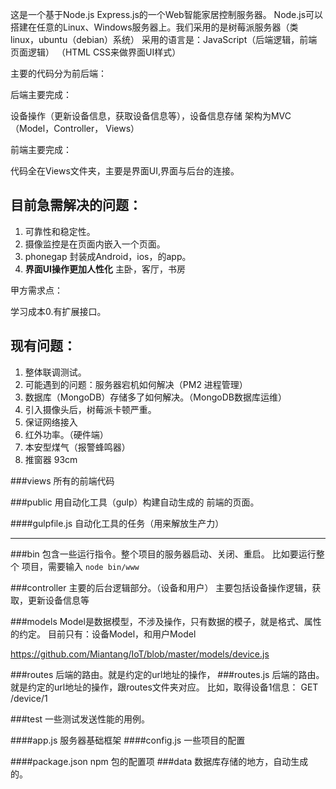 这是一个基于Node.js Express.js的一个Web智能家居控制服务器。
Node.js可以搭建在任意的Linux、Windows服务器上。我们采用的是树莓派服务器（类linux，ubuntu（debian）系统）
采用的语言是：JavaScript（后端逻辑，前端页面逻辑）
（HTML CSS来做界面UI样式）

主要的代码分为前后端：

后端主要完成：

设备操作（更新设备信息，获取设备信息等），设备信息存储
架构为MVC（Model，Controller， Views）

前端主要完成：

代码全在Views文件夹，主要是界面UI,界面与后台的连接。


目前急需解决的问题：
----

1. 可靠性和稳定性。
1. 摄像监控是在页面内嵌入一个页面。
2. phonegap 封装成Android，ios，的app。
3. **界面UI操作更加人性化** 主卧，客厅，书房

甲方需求点：

学习成本0.有扩展接口。

现有问题：
----
1. 整体联调测试。
2. 可能遇到的问题：服务器宕机如何解决（PM2 进程管理）
3. 数据库（MongoDB）存储多了如何解决。（MongoDB数据库运维）
4. 引入摄像头后，树莓派卡顿严重。
5. 保证网络接入
4. 红外功率。（硬件端）
5. 本安型煤气（报警蜂鸣器）
6. 推窗器 93cm

###views
所有的前端代码

###public
用自动化工具（gulp）构建自动生成的 前端的页面。

####gulpfile.js
自动化工具的任务（用来解放生产力）

-----------
###bin
包含一些运行指令。整个项目的服务器启动、关闭、重启。
比如要运行整个 项目，需要输入 `node bin/www`

###controller
主要的后台逻辑部分。（设备和用户）
主要包括设备操作逻辑，获取，更新设备信息等

###models
Model是数据模型，不涉及操作，只有数据的模子，就是格式、属性的约定。
目前只有：设备Model，和用户Model

<https://github.com/Miantang/IoT/blob/master/models/device.js>

###routes
后端的路由。就是约定的url地址的操作，
###routes.js
后端的路由。就是约定的url地址的操作，跟routes文件夹对应。
比如，取得设备1信息： GET /device/1

###test
一些测试发送性能的用例。

####app.js
服务器基础框架
####config.js
一些项目的配置

####package.json
npm 包的配置项 
###data
数据库存储的地方，自动生成的。